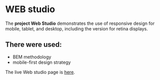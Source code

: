 # WEB studio

The **project Web Studio** demonstrates the use of responsive design for mobile, tablet, and desktop, including the version for retina displays.

## There were used:

- BEM methodology
- mobile-first design strategy

The live Web studio page is [here](https://marisereda.github.io/goit-markup-hw-08/).
